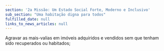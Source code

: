 ```yaml
---
section: '2a Missão: Um Estado Social Forte, Moderno e Inclusivo'
sub_section: "Uma habitação digna para todos"
fulfilled_date: null
links_to_news_articles: null
---
```


Agravar as mais-valias em imóveis adquiridos e vendidos sem que tenham sido recuperados ou habitados;